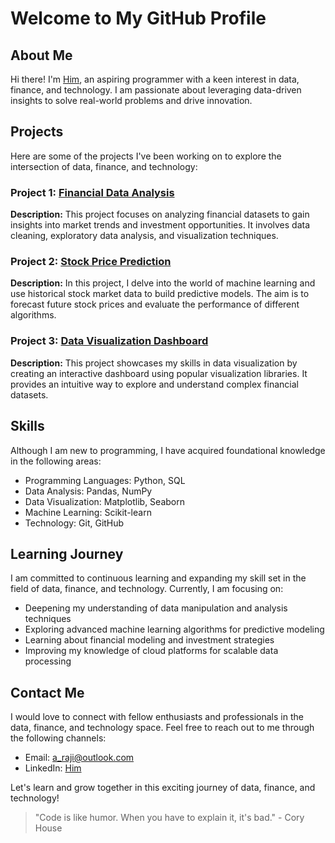 # Welcome to My GitHub Profile

## About Me

Hi there! I'm [Him](https://github.com/MorEnergy), an aspiring programmer with a keen interest in data, finance, and technology. I am passionate about leveraging data-driven insights to solve real-world problems and drive innovation.

## Projects

Here are some of the projects I've been working on to explore the intersection of data, finance, and technology:

### Project 1: [Financial Data Analysis](https://github.com/MorEnergy/Financial_data_analysis/tree/master)

**Description:** This project focuses on analyzing financial datasets to gain insights into market trends and investment opportunities. It involves data cleaning, exploratory data analysis, and visualization techniques.

### Project 2: [Stock Price Prediction](https://github.com/your-username/stock-price-prediction)

**Description:** In this project, I delve into the world of machine learning and use historical stock market data to build predictive models. The aim is to forecast future stock prices and evaluate the performance of different algorithms.

### Project 3: [Data Visualization Dashboard](https://github.com/your-username/data-visualization-dashboard)

**Description:** This project showcases my skills in data visualization by creating an interactive dashboard using popular visualization libraries. It provides an intuitive way to explore and understand complex financial datasets.

## Skills

Although I am new to programming, I have acquired foundational knowledge in the following areas:

- Programming Languages: Python, SQL
- Data Analysis: Pandas, NumPy
- Data Visualization: Matplotlib, Seaborn
- Machine Learning: Scikit-learn
- Technology: Git, GitHub

## Learning Journey

I am committed to continuous learning and expanding my skill set in the field of data, finance, and technology. Currently, I am focusing on:

- Deepening my understanding of data manipulation and analysis techniques
- Exploring advanced machine learning algorithms for predictive modeling
- Learning about financial modeling and investment strategies
- Improving my knowledge of cloud platforms for scalable data processing

## Contact Me

I would love to connect with fellow enthusiasts and professionals in the data, finance, and technology space. Feel free to reach out to me through the following channels:

- Email: [a_raji@outlook.com](mailto:a_raji@outlook.com)
- LinkedIn: [Him](https://www.linkedin.com/in/adam-raji-/)

Let's learn and grow together in this exciting journey of data, finance, and technology!

> "Code is like humor. When you have to explain it, it's bad." - Cory House
